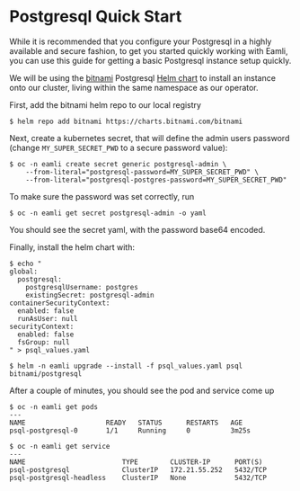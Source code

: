 # Postgresql Quick Start

While it is recommended that you configure your Postgresql in a highly available and secure fashion, to get you started quickly working with Eamli, you can use this guide for getting a basic Postgresql instance setup quickly.

We will be using the [bitnami](https://bitnami.com/) Postgresql [Helm chart](https://github.com/bitnami/charts/tree/master/bitnami/postgresql) to install an instance onto our cluster, living within the same namespace as our operator.

First, add the bitnami helm repo to our local registry

    $ helm repo add bitnami https://charts.bitnami.com/bitnami

Next, create a kubernetes secret, that will define the admin users password (change `MY_SUPER_SECRET_PWD` to a secure password value):

    $ oc -n eamli create secret generic postgresql-admin \
        --from-literal="postgresql-password=MY_SUPER_SECRET_PWD" \
        --from-literal="postgresql-postgres-password=MY_SUPER_SECRET_PWD"

To make sure the password was set correctly, run

    $ oc -n eamli get secret postgresql-admin -o yaml

You should see the secret yaml, with the password base64 encoded.

Finally, install the helm chart with:

    $ echo "
    global:
      postgresql:
        postgresqlUsername: postgres
        existingSecret: postgresql-admin
    containerSecurityContext:
      enabled: false
      runAsUser: null
    securityContext:
      enabled: false
      fsGroup: null
    " > psql_values.yaml

    $ helm -n eamli upgrade --install -f psql_values.yaml psql bitnami/postgresql

After a couple of minutes, you should see the pod and service come up

    $ oc -n eamli get pods
    ---
    NAME                    READY   STATUS      RESTARTS   AGE
    psql-postgresql-0       1/1     Running     0          3m25s

    $ oc -n eamli get service
    ---
    NAME                        TYPE        CLUSTER-IP      PORT(S)
    psql-postgresql             ClusterIP   172.21.55.252   5432/TCP
    psql-postgresql-headless    ClusterIP   None            5432/TCP
